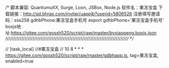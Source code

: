 /*
脚本兼容: QuantumultX, Surge, Loon, JSBox, Node.js
软件名：果冻宝盒
下载链接：http://sd.bhrax.com/inviter/uappjb?userid=5806526
注册填写邀请码：sss258
gdhbPhone:果冻宝盒手机号
export gdhbPhone='果冻宝盒手机号'
boxjs地址:https://gitee.com/gossh520/script/raw/master/byxiaopeng.boxjs.json
/////////////////////////////////////////////////////////////////////////////
*/

// [task_local]
//#果冻宝盒
// 10 8 * * * https://gitee.com/gossh520/script/raw/master/gdbhapp.js, tag=果冻宝盒, enabled=true